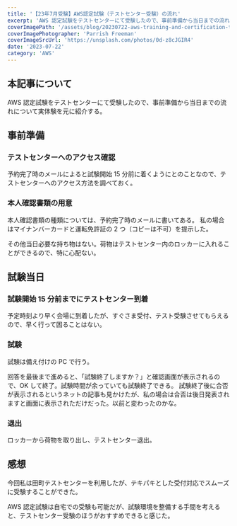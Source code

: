 ```yaml
---
title: '【23年7月受験】AWS認定試験（テストセンター受験）の流れ'
excerpt: 'AWS 認定試験をテストセンターにて受験したので、事前準備から当日までの流れについて実体験を元に紹介する。'
coverImagePath: '/assets/blog/20230722-aws-training-and-certification-testcenter/cover.webp'
coverImagePhotographer: 'Parrish Freeman'
coverImageSrcUrl: 'https://unsplash.com/photos/0d-z8cJGIR4'
date: '2023-07-22'
category: 'AWS'
---
```


## 本記事について

AWS 認定試験をテストセンターにて受験したので、事前準備から当日までの流れについて実体験を元に紹介する。

## 事前準備

### テストセンターへのアクセス確認

予約完了時のメールによると試験開始 15 分前に着くようにとのことなので、テストセンターへのアクセス方法を調べておく。

### 本人確認書類の用意

本人確認書類の種類については、予約完了時のメールに書いてある。
私の場合はマイナンバーカードと運転免許証の 2 つ（コピーは不可）を提示した。

その他当日必要な持ち物はない。荷物はテストセンター内のロッカーに入れることができるので、特に心配ない。

## 試験当日

### 試験開始 15 分前までにテストセンター到着

予定時刻より早く会場に到着したが、すぐさま受付、テスト受験させてもらえるので、早く行って困ることはない。

### 試験

試験は備え付けの PC で行う。

回答を最後まで進めると、「試験終了しますか？」と確認画面が表示されるので、OK して終了。試験時間が余っていても試験終了できる。
試験終了後に合否が表示されるというネットの記事も見かけたが、私の場合は合否は後日発表されますと画面に表示されただけだった。以前と変わったのかな。

### 退出

ロッカーから荷物を取り出し、テストセンター退出。

## 感想

今回私は田町テストセンターを利用したが、テキパキとした受付対応でスムーズに受験することができた。

AWS 認定試験は自宅での受験も可能だが、試験環境を整備する手間を考えると、テストセンター受験のほうがおすすめできると感じた。
